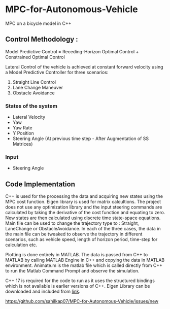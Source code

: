# MPC-for-Autonomous-Vehicle
MPC on a bicycle model in C++

## Control Methodology : 

Model Predictive Control = Receding-Horizon Optimal Control + Constrained Optimal Control 

Lateral Control of the vehicle is achieved at constant forward velocity using a Model Predictive Controller for three scenarios:
1. Straight Line Control
2. Lane Change Maneuver
3. Obstacle Avoidance

### States of the system
* Lateral Velocity 
* Yaw
* Yaw Rate
* Y Position 
* Steering Angle (At previous time step - After Augmentation of SS Matrices)

### Input
* Steering Angle

## Code Implementation

C++ is used for the processing the data and acquiring new states using the MPC cost function. Eigen library is used for matrix calcultions. The project does not use any 
optimization library and the input steering commands are calculated by taking the derivative of the cost function and equating to zero. New states are then calculated using 
discrete time state-space equations.
Main file can be used to change the trajectory type to : Straight, LaneChange or ObstacleAvoidance. In each of the three cases, the data in the main file can be tweaked to 
observe the trajectory in different scenarios, such as vehicle speed, length of horizon period, time-step for calculation etc.

Plotting is done entirely in MATLAB. The data is passed from C++ to MATLAB by calling MATLAB Engine in C++ and copying the data in MATLAB environment. Animate.m is the 
matlab file which is called directly from C++ to run the Matlab Command Prompt and observe the simulation.

C++ 17 is required for the code to run as it uses the structured bindings which is not available is earlier versions of C++.
Eigen Library can be downloaded and included from [link](https://eigen.tuxfamily.org/index.php?title=Main_Page).

https://github.com/sahilkap07/MPC-for-Autonomous-Vehicle/issues/new




